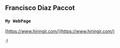 ## Francisco Diaz Paccot

### `My WebPage`

[https://www.hiringjr.com/](https://www.hiringjr.com/)

*:)*
